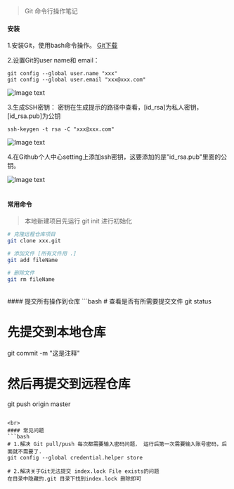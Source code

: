 > Git 命令行操作笔记

#### 安装
1.安装Git，使用bash命令操作。 [Git下载](https://github-production-release-asset-2e65be.s3.amazonaws.com/23216272/caadf4ec-1641-11e8-8f85-577fa933ab56?X-Amz-Algorithm=AWS4-HMAC-SHA256&X-Amz-Credential=AKIAIWNJYAX4CSVEH53A%2F20180412%2Fus-east-1%2Fs3%2Faws4_request&X-Amz-Date=20180412T095723Z&X-Amz-Expires=300&X-Amz-Signature=296384b7630e2aa9010c13dbfb584fb7941230e50359d2a8138ee2a71d2e03c2&X-Amz-SignedHeaders=host&actor_id=25151659&response-content-disposition=attachment%3B%20filename%3DGit-2.16.2-64-bit.exe&response-content-type=application%2Foctet-stream)

2.设置Git的user name和 email：
```
git config --global user.name "xxx"
git config --global user.email "xxx@xxx.com"
```
![Image text](https://raw.githubusercontent.com/Ikarows/git-use.md/master/img/1.png)

3.生成SSH密钥：
密钥在生成提示的路径中查看，[id_rsa]为私人密钥，[id_rsa.pub]为公钥
```
ssh-keygen -t rsa -C "xxx@xxx.com"
```
![Image text](https://raw.githubusercontent.com/Ikarows/git-use.md/master/img/2.png)

4.在Github个人中心setting上添加ssh密钥，这要添加的是"id_rsa.pub"里面的公钥。

![Image text](https://raw.githubusercontent.com/Ikarows/git-use.md/master/img/3.png)
<br>
<br>

#### 常用命令
>本地新建项目先运行 git init 进行初始化

```bash
# 克隆远程仓库项目
git clone xxx.git

# 添加文件 [所有文件用 .]
git add fileName

# 删除文件
git rm fileName
```

<br>
#### 提交所有操作到仓库
```bash
# 查看是否有所需要提交文件
git status

# 先提交到本地仓库
git commit -m "这是注释"

# 然后再提交到远程仓库
git push origin master
```

<br>
#### 常见问题
```bash
# 1.解决 Git pull/push 每次都需要输入密码问题， 运行后第一次需要输入账号密码，后面就不需要了.
git config --global credential.helper store

# 2.解决关于Git无法提交 index.lock File exists的问题
在目录中隐藏的.git 目录下找到index.lock 删除即可

```
